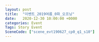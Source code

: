 ```yaml
---
layout: post
title:  "이벤트_2019여름_0화_오프닝"
date:   2020-12-30 10:00:00 +0000
categories: Event
Tags: Story Event
SceneCode: ["scene_evt190627_cp0_q1_s10"]
---
```

